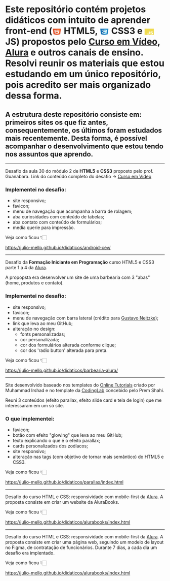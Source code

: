# Este repositório contém projetos didáticos com intuito de aprender front-end (<img align="center" alt="logo-HTML" height="20" width="30" src="https://raw.githubusercontent.com/devicons/devicon/master/icons/html5/html5-original.svg"> HTML5, <img align="center" alt="logo-CSS" height="20" width="30" src="https://raw.githubusercontent.com/devicons/devicon/master/icons/css3/css3-original.svg"> CSS3 e <img align="center" alt="logo-Js" height="20" width="30" src="https://raw.githubusercontent.com/devicons/devicon/master/icons/javascript/javascript-plain.svg"> JS) propostos pelo [Curso em Vídeo](https://www.youtube.com/c/CursoemV%C3%ADdeo), [Alura](https://www.alura.com.br/) e outros canais de ensino. Resolvi reunir os materiais que estou estudando em um único repositório, pois acredito ser mais organizado dessa forma. 

## A estrutura deste repositório consiste em: primeiros sites os que fiz antes, consequentemente, os últimos foram estudados mais recentemente. Desta forma, é possível acompanhar o desenvolvimento que estou tendo nos assuntos que aprendo.
            
___
Desafio da aula 30 do módulo 2 de **HTML5** e **CSS3** proposto pelo prof. Guanabara. Link do conteúdo completo do desafio → [Curso em Vídeo](https://www.youtube.com/watch?v=xS2D9x8odoE&list=PLHz_AreHm4dlUpEXkY1AyVLQGcpSgVF8s&index=30&t=11s&ab_channel=CursoemV%C3%ADdeo) 

### Implementei no desafio:
* site responsivo;
* favicon; 
* menu de navegação que acompanha a barra de rolagem;
* aba curiosidades com conteúdo de tabelas;
* aba contato com conteúdo de formulários;
* media querie para impressão.

Veja como ficou 👇🏻

https://julio-mello.github.io/didaticos/android-cev/
___
Desafio da **Formação Iniciante em Programação** curso HTML5 e CSS3 parte 1 a 4 da [Alura](https://www.alura.com.br/). 

A propopsta era desenvolver um site de uma barbearia com 3 "abas" (home, produtos e contato).

### Implementei no desafio:
* site responsivo;
* favicon; 
* menu de navegação com barra lateral (crédito para [Gustavo Neitzke](https://www.youtube.com/watch?v=Pjb-66eTrik&list=WL&index=8&t=1s)); 
* link que leva ao meu GitHub;
* alteração no design:            
   + fonts personalizadas;
   + cor personalizada;
   + cor dos formulários alterada conforme clique;
   + cor dos 'radio button' alterada para preta. 

Veja como ficou 👇🏻

https://julio-mello.github.io/didaticos/barbearia-alura/
___
Site desenvolvido baseado nos templates do [Online Tutorials](https://www.youtube.com/watch?v=1wfeqDyMUx4&list=PL9r7593_w4itixZhIIM4sMohURqNq3ZNr&index=2&t=705s) criado por Muhammad Irshad e no template da [CodingLab](https://www.youtube.com/watch?v=qOO6lVMhmGc&list=WL&index=11&t=531s) concebido pelo Prem Shahi.

Reuni 3 conteúdos (efeito parallax, efeito slide card e tela de login) que me interessaram em um só site.

### O que implementei:
* favicon;
* botão com efeito "glowing" que leva ao meu GitHub;
* texto explicando o que é o efeito parallax;
* cards personalizados dos zodíacos;
* site responsivo;
* alteração nas tags (com objetivo de tornar mais semântico) do HTML5 e CSS3. 

Veja como ficou 👇🏻

https://julio-mello.github.io/didaticos/parallax/index.html
___
Desafio do curso HTML e CSS: responsividade com mobile-first da [Alura](https://www.alura.com.br/). A proposta consiste em criar um website da AluraBooks.

Veja como ficou 👇🏻

https://julio-mello.github.io/didaticos/alurabooks/index.html

___
Desafio do curso HTML e CSS: responsividade com mobile-first da [Alura](https://www.alura.com.br/).
A proposta consiste em criar uma página web, seguindo um modelo de layout no Figma,  de contratação de funcionários. Durante 7 dias, a cada dia um desafio era implentado.

Veja como ficou 👇🏻

https://julio-mello.github.io/didaticos/alurabooks/index.html
